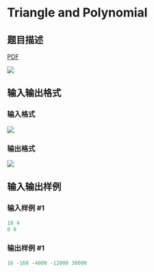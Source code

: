 # Triangle and Polynomial

## 题目描述

[problemUrl]: https://uva.onlinejudge.org/index.php?option=com_onlinejudge&Itemid=8&category=27&page=show_problem&problem=2646

[PDF](https://uva.onlinejudge.org/external/115/p11599.pdf)

![](https://cdn.luogu.com.cn/upload/vjudge_pic/UVA11599/1fa2727041be9366360d66fff6e67a087f07fa7b.png)

## 输入输出格式

### 输入格式

![](https://cdn.luogu.com.cn/upload/vjudge_pic/UVA11599/eb2d17eddd848e42a9a4e41b4f4e69eeab1ff1a8.png)

### 输出格式

![](https://cdn.luogu.com.cn/upload/vjudge_pic/UVA11599/33d4d6bef3cc763dc047cb638ea353d1a1815167.png)

## 输入输出样例

### 输入样例 #1

```cpp
10 4
0 0
```


### 输出样例 #1

```cpp
16 -160 -4800 -12000 30000
```


